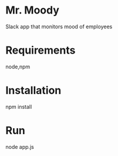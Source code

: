 # Mr. Moody

Slack app that monitors mood of employees

# Requirements

node,npm

# Installation

npm install

# Run

node app.js
